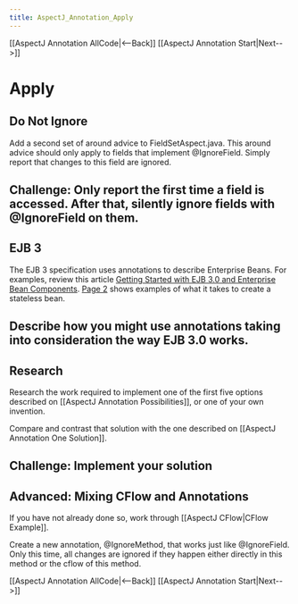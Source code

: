 ```yaml
---
title: AspectJ_Annotation_Apply
---
```

[[AspectJ Annotation AllCode|<--Back]] [[AspectJ Annotation Start|Next-->]]

# Apply

## Do Not Ignore
Add a second set of around advice to FieldSetAspect.java. This around advice should only apply to fields that implement @IgnoreField. Simply report that changes to this field are ignored.

**Challenge:** Only report the first time a field is accessed. After that, silently ignore fields with @IgnoreField on them.
----
## EJB 3
The EJB 3 specification uses annotations to describe Enterprise Beans. For examples, review this article [Getting Started with EJB 3.0 and Enterprise Bean Components](http://www.devx.com/Java/Article/30045). [Page 2](http://www.devx.com/Java/Article/30045/0/page/2) shows examples of what it takes to create a stateless bean.

Describe how you might use annotations taking into consideration the way EJB 3.0 works.
----
## Research
Research the work required to implement one of the first five options described on [[AspectJ Annotation Possibilities]], or one of your own invention.

Compare and contrast that solution with the one described on [[AspectJ Annotation One Solution]].

**Challenge:** Implement your solution
----
## Advanced: Mixing CFlow and Annotations
If you have not already done so, work through [[AspectJ CFlow|CFlow Example]].

Create a new annotation, @IgnoreMethod, that works just like @IgnoreField. Only this time, all changes are ignored if they happen either directly in this method or the cflow of this method.

[[AspectJ Annotation AllCode|<--Back]] [[AspectJ Annotation Start|Next-->]]